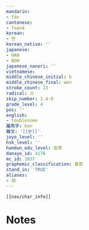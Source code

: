 ```yaml
---
mandarin:
- fán
cantonese:
- faan4
korean:
- 번
korean_native: ''
japanese:
- HAN
- BON
japanese_nanori: ''
vietnamese:
middle_chinese_initial: b
middle_chinese_final: ʉɐn
stroke_count: 13
radical: 火
skip_number: 1-4-9
grade_level: 4
pos: ''
english:
- toublesome
羅馬字: bon
韓文: '[[본]]'
joyo_level: ''
hsk_level: ''
hanmun_edu_level: 高等
danayo_id: 4176
mc_id: 1037
graphemic_classification: 會意
stand_in: 'TRUE'
aliases:
- 烦
---
```

```meta-bind-embed
[[nav/char_info]]
```

# Notes

